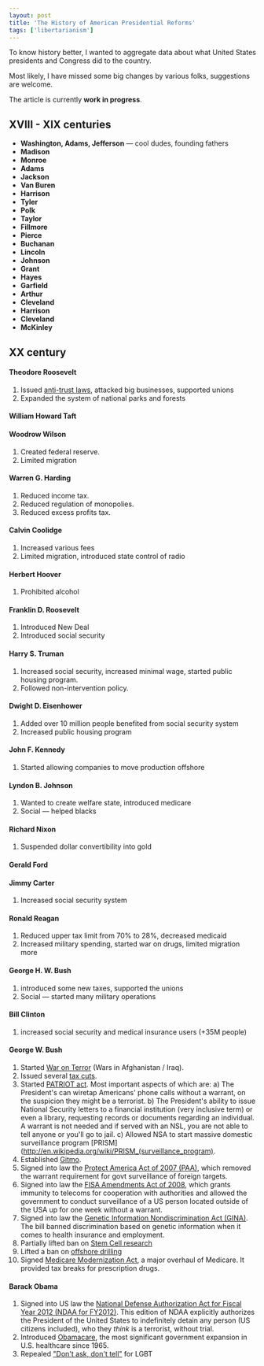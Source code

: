 ```yaml
---
layout: post
title: 'The History of American Presidential Reforms'
tags: ['libertarianism']
---
```


To know history better, I wanted to aggregate data about what
United States presidents and Congress did to the country.

Most likely, I have missed some big changes by various folks,
suggestions are welcome.

The article is currently **work in progress**.

## XVIII - XIX centuries

* **Washington, Adams, Jefferson** — cool dudes, founding fathers
* **Madison**
* **Monroe**
* **Adams**
* **Jackson**
* **Van Buren**
* **Harrison**
* **Tyler**
* **Polk**
* **Taylor**
* **Fillmore**
* **Pierce**
* **Buchanan**
* **Lincoln**
* **Johnson**
* **Grant**
* **Hayes**
* **Garfield**
* **Arthur**
* **Cleveland**
* **Harrison**
* **Cleveland**
* **McKinley**

## XX century

#### Theodore Roosevelt

1. Issued [anti-trust laws](http://en.wikipedia.org/wiki/Sherman_Antitrust_Act), attacked big businesses, supported unions
2. Expanded the system of national parks and forests

#### William Howard Taft

#### Woodrow Wilson

1. Created federal reserve.
2. Limited migration

#### Warren G. Harding

1. Reduced income tax.
2. Reduced regulation of monopolies.
3. Reduced excess profits tax.

#### Calvin Coolidge

1. Increased various fees
2. Limited migration, introduced state control of radio

#### Herbert Hoover

1. Prohibited alcohol

#### Franklin D. Roosevelt

1. Introduced New Deal
2. Introduced social security

#### Harry S. Truman

1. Increased social security, increased minimal wage, started public housing program.
2. Followed non-intervention policy.

#### Dwight D. Eisenhower

1. Added over 10 million people benefited from social security system
2. Increased public housing program

#### John F. Kennedy

1. Started allowing companies to move production offshore

#### Lyndon B. Johnson

1. Wanted to create welfare state, introduced medicare
2. Social — helped blacks

#### Richard Nixon

1. Suspended dollar convertibility into gold

#### Gerald Ford

#### Jimmy Carter

1. Increased social security system

#### Ronald Reagan

1. Reduced upper tax limit from 70% to 28%, decreased medicaid
2. Increased military spending, started war on drugs, limited migration more

#### George H. W. Bush

1. introduced some new taxes, supported the unions
2. Social — started many military operations

#### Bill Clinton

1. increased social security and medical insurance users (+35M people)

#### George W. Bush

1. Started [War on Terror](http://en.wikipedia.org/wiki/War_on_Terror) (Wars in Afghanistan / Iraq).
2. Issued several [tax cuts](http://en.wikipedia.org/wiki/Bush_tax_cuts).
3. Started [PATRIOT act](http://en.wikipedia.org/wiki/Patriot_Act). Most important aspects of which are: a) The President's can wiretap Americans' phone calls without a warrant, on the suspicion they might be a terrorist. b) The President's ability to issue National Security letters to a financial institution (very inclusive term) or even a library, requesting records or documents regarding an individual. A warrant is not needed and if served with an NSL, you are not able to tell anyone or you'll go to jail. c) Allowed NSA to start massive domestic surveillance program [PRISM](http://en.wikipedia.org/wiki/PRISM_(surveillance_program).
4. Established [Gitmo](http://en.wikipedia.org/wiki/Guantánamo_Bay_detention_camp).
5. Signed into law the [Protect America Act of 2007 (PAA)](http://en.wikipedia.org/wiki/Protect_America_Act_of_2007), which removed the warrant requirement for govt surveillance of foreign targets.
6. Signed into law the [FISA Amendments Act of 2008](http://en.wikipedia.org/wiki/FISA_Amendments_Act_of_2008), which grants immunity to telecoms for cooperation with authorities and allowed the government to conduct surveillance of a US person located outside of the USA up for one week without a warrant.
7. Signed into law the [Genetic Information Nondiscrimination Act (GINA)](http://en.wikipedia.org/wiki/Genetic_Information_Nondiscrimination_Act). The bill banned discrimination based on genetic information when it comes to health insurance and employment.
8. Partially lifted ban on [Stem Cell research](http://en.wikipedia.org/wiki/George_w_bush#Stem_cell_research_and_first_use_of_veto_power)
9. Lifted a ban on [offshore drilling](http://en.wikipedia.org/wiki/Offshore_drilling)
10. Signed [Medicare Modernization Act](http://en.wikipedia.org/wiki/Medicare_Prescription_Drug,_Improvement,_and_Modernization_Act), a major overhaul of Medicare. It provided tax breaks for prescription drugs.

#### Barack Obama

1. Signed into US law the [National Defense Authorization Act for Fiscal Year 2012 (NDAA for FY2012)](http://en.wikipedia.org/wiki/National_Defense_Authorization_Act_for_Fiscal_Year_2012). This edition of NDAA explicitly authorizes the President of the United States to indefinitely detain any person (US citizens included), who they _think_ is a terrorist, without trial.
2. Introduced [Obamacare](http://en.wikipedia.org/wiki/Obamacare), the most significant government expansion in U.S. healthcare since 1965.
3. Repealed ["Don't ask, don't tell"](http://en.wikipedia.org/wiki/Don't_ask,_don't_tell) for LGBT
